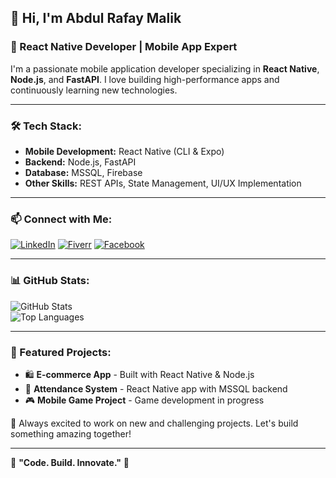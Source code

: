 ## 👋 Hi, I'm Abdul Rafay Malik  
### 🚀 React Native Developer | Mobile App Expert  

I'm a passionate mobile application developer specializing in **React Native**, **Node.js**, and **FastAPI**. I love building high-performance apps and continuously learning new technologies. 

---

### 🛠 Tech Stack:
- **Mobile Development:** React Native (CLI & Expo)
- **Backend:** Node.js, FastAPI
- **Database:** MSSQL, Firebase
- **Other Skills:** REST APIs, State Management, UI/UX Implementation

---

### 📫 Connect with Me:
[![LinkedIn](https://img.shields.io/badge/LinkedIn-%230077B5.svg?&style=for-the-badge&logo=linkedin&logoColor=white)](https://linkedin.com/in/yourprofile)
[![Fiverr](https://img.shields.io/badge/Fiverr-%2300B22D.svg?&style=for-the-badge&logo=fiverr&logoColor=white)](https://www.fiverr.com/yourprofile)
[![Facebook](https://img.shields.io/badge/Facebook-%231877F2.svg?&style=for-the-badge&logo=facebook&logoColor=white)](https://facebook.com/yourprofile)

---

### 📊 GitHub Stats:
![GitHub Stats](https://github-readme-stats.vercel.app/api?username=yourgithubusername&show_icons=true&theme=dark)  
![Top Languages](https://github-readme-stats.vercel.app/api/top-langs/?username=yourgithubusername&layout=compact&theme=dark)

---

### 🚀 Featured Projects:
- 🛍 **E-commerce App** - Built with React Native & Node.js
- 📅 **Attendance System** - React Native app with MSSQL backend
- 🎮 **Mobile Game Project** - Game development in progress

🔹 Always excited to work on new and challenging projects. Let's build something amazing together!

---

🎯 **"Code. Build. Innovate."** 🚀
